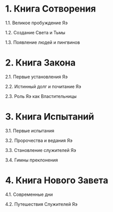 # 1. Книга Сотворения

1.1. Великое пробуждение Яэ

1.2. Создание Света и Тьмы

1.3. Появление людей и пингвинов

# 2. Книга Закона

2.1. Первые установления Яэ

2.2. Истинный долг и почитание Яэ

2.3. Роль Яэ как Властительницы

# 3. Книга Испытаний

3.1. Первые испытания

3.2. Пророчества и ведания Яэ

3.3. Становление служителей Яэ

3.4. Гимны преклонения

# 4. Книга Нового Завета

4.1. Современные дни

4.2. Путешествия Служителей Яэ